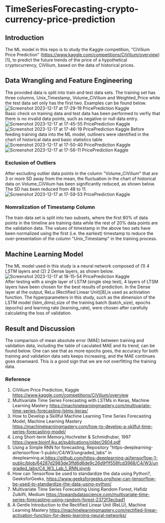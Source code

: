 # TimeSeriesForecasting-crypto-currency-price-prediction
## Introduction
The ML model in this repo is to study the Kaggle competition, "CiVilium Price Prediction" (https://www.kaggle.com/competitions/CiVilium/overview)[1], to predict the future trends of the price of a hypothetical cryptocurrency, CiVilium, based on the data of historical prices. 
## Data Wrangling and Feature Engineering
The provided data is split into train and test data sets. The training set has three columns, Unix_Timestamp, Volume_CiVilium and Weighted_Price while the test data set only has the first two. Examples can be found below.
![Screenshot 2023-12-17 at 17-29-19 PricePrediction Kaggle](https://github.com/ghyh/TimeSeriesForecasting-crypto-currency-price-prediction/assets/30448897/44c46705-e145-45f7-8e26-32e50cc24362)   
Basic check on training data and test data has been performed to verfiy that there is no invalid data points, such as negative or null data entry.
![Screenshot 2023-12-17 at 17-45-55 PricePrediction Kaggle](https://github.com/ghyh/TimeSeriesForecasting-crypto-currency-price-prediction/assets/30448897/b821428e-2944-4d4a-bb01-9bd922f75dd9)   
![Screenshot 2023-12-17 at 17-46-19 PricePrediction Kaggle](https://github.com/ghyh/TimeSeriesForecasting-crypto-currency-price-prediction/assets/30448897/5f872ec2-2c04-454b-90b9-59fa35c34d36)
Before feeding training data into the ML model, outliners were identified in the chart of historical data and basic statistics table
![Screenshot 2023-12-17 at 17-50-40 PricePrediction Kaggle](https://github.com/ghyh/TimeSeriesForecasting-crypto-currency-price-prediction/assets/30448897/2ccacc4a-e9fd-4f38-862f-ac5a4ae0d639)   
![Screenshot 2023-12-17 at 17-56-11 PricePrediction Kaggle](https://github.com/ghyh/TimeSeriesForecasting-crypto-currency-price-prediction/assets/30448897/2ca1257d-bd2a-4234-8bef-b53249ab01d6)   
### Exclusion of Outliers
After excluding outlier data points in the column "Volume_CiVilium" that are 3 or more SD away from the mean, the fluctuation in the chart of historical data on Volume_CiVilium has been significantly reduced, as shown below. The SD has been reduced from 48 to 11.
![Screenshot 2023-12-17 at 17-59-53 PricePrediction Kaggle](https://github.com/ghyh/TimeSeriesForecasting-crypto-currency-price-prediction/assets/30448897/c2e1fdd5-f4ae-4e5a-b8ea-4373916f7bf3)   
### Nomralization of Timestamp Column
The train data set is split into two subsets, where the first 80% of data points in the timeline are training data while the rest of 20% data points are the validation data. The values of timestamp in the above two sets have been normalized using the first (i.e. the earliest) timestamp to reduce the over-presentation of the column "Unix_Timestamp" in the training process.
## Machine Learning Model
The ML model used in this study is a neural network composed of (1) 4 LSTM layers and (2) 2 Dense layers, as shown below.
![Screenshot 2023-12-17 at 18-15-54 PricePrediction Kaggle](https://github.com/ghyh/TimeSeriesForecasting-crypto-currency-price-prediction/assets/30448897/3baff3ff-2e5e-452e-96a3-4ceb2fa3b671)   
After testing with a single layer of LSTM (single step test), 4 layers of LTSM layers have been chosen for the best results of prediction. In the Dense layer at the output, ReLu (Rectified Linear Unit)[8],is used as activiation function. The hyperparameters in this study, such as the dimension of the LSTM model (lstm_dims),size of the training batch (batch_size), epochs (epochs) and learning rate (learning_rate), were chosen after carefully calculating the loss of validation. 
## Result and Discussion
The comparison of mean absolute error (MAE) between training and validation data, including the table of caculated MAE and its trend, can be found below.
One can see that as more epochs goes, the accuracy for both training and validation data sets keeps increasing, and the MAE continues goes downward. This is a good sign that we are not overfitting the training data.
### Reference
1. CiVilium Price Prediction, Kaggle https://www.kaggle.com/competitions/CiVilium/overview   
2. Multivariate Time Series Forecasting with LSTMs in Keras, Machine Learning Mastery https://machinelearningmastery.com/multivariate-time-series-forecasting-lstms-keras/   
3. How to Develop a Skillful Machine Learning Time Series Forecasting Model, Machine Learning Mastery https://machinelearningmastery.com/how-to-develop-a-skilful-time-series-forecasting-model/   
4. Long Short-term Memory,Hochreiter & Schmidhuber, 1997 https://www.bioinf.jku.at/publications/older/2604.pdf   
5. Using a Simple RNN for forecasting, Repository "https-deeplearning-ai/tensorflow-1-public/C4/W3/ungraded_labs" in deeplearning.ai,https://github.com/https-deeplearning-ai/tensorflow-1-public/blob/64287d2983de3ffd6d6de9c26d9f1f558fcd3968/C4/W3/ungraded_labs/C4_W3_Lab_1_RNN.ipynb   
6. How can Tensorflow be used to standardize the data using Python?, GeeksforGeeks, https://www.geeksforgeeks.org/how-can-tensorflow-be-used-to-standardize-the-data-using-python/   
7. Multivariate Time Series Forecasting Using Random Forest, Hafidz Zulkifli, Medium https://towardsdatascience.com/multivariate-time-series-forecasting-using-random-forest-2372f3ecbad1
8. A Gentle Introduction to the Rectified Linear Unit (ReLU), Machine Learning Mastery https://machinelearningmastery.com/rectified-linear-activation-function-for-deep-learning-neural-networks/   
